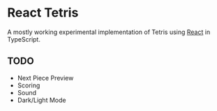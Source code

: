 # React Tetris

A mostly working experimental implementation of Tetris using
[React](http://facebook.github.io/react/) in TypeScript.

## TODO

* Next Piece Preview
* Scoring
* Sound
* Dark/Light Mode
